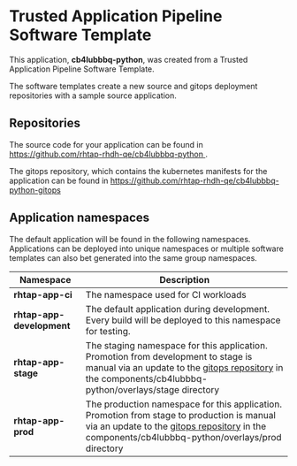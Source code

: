# Trusted Application Pipeline Software Template

This application, **cb4lubbbq-python**, was created from a Trusted Application Pipeline Software Template.

The software templates create a new source and gitops deployment repositories with a sample source application. 

## Repositories

The source code for your application can be found in [https://github.com/rhtap-rhdh-qe/cb4lubbbq-python ](https://github.com/rhtap-rhdh-qe/cb4lubbbq-python ).
 
The gitops repository, which contains the kubernetes manifests for the application can be found in 
[https://github.com/rhtap-rhdh-qe/cb4lubbbq-python-gitops ](https://github.com/rhtap-rhdh-qe/cb4lubbbq-python-gitops ) 

## Application namespaces 

The default application will be found in the following namespaces. Applications can be deployed into unique namespaces or multiple software templates can also bet generated into the same group namespaces.  

|  Namespace   |  Description   |  
| -------- | -------- |
| **rhtap-app-ci** | The namespace used for CI workloads |
| **rhtap-app-development** | The default application during development. Every build will be deployed to this namespace for testing. |
| **rhtap-app-stage** | The staging namespace for this application. Promotion from development to stage is manual via an update to the [gitops repository](https://github.com/rhtap-rhdh-qe/cb4lubbbq-python-gitops ) in the components/cb4lubbbq-python/overlays/stage directory |
| **rhtap-app-prod** | The production namespace for this application. Promotion from stage to production is manual via an update to the [gitops repository](https://github.com/rhtap-rhdh-qe/cb4lubbbq-python-gitops ) in the components/cb4lubbbq-python/overlays/prod directory |